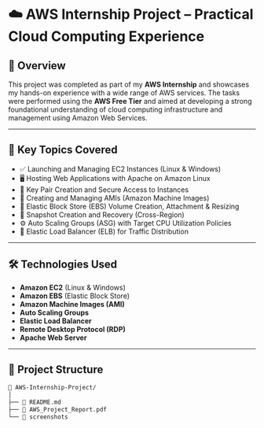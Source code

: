 # ☁️ AWS Internship Project – Practical Cloud Computing Experience

## 📌 Overview

This project was completed as part of my **AWS Internship** and showcases my hands-on experience with a wide range of AWS services. The tasks were performed using the **AWS Free Tier** and aimed at developing a strong foundational understanding of cloud computing infrastructure and management using Amazon Web Services.

---

## 🚀 Key Topics Covered

- ✅ Launching and Managing EC2 Instances (Linux & Windows)
- 🖥️ Hosting Web Applications with Apache on Amazon Linux
- 🔐 Key Pair Creation and Secure Access to Instances
- 📸 Creating and Managing AMIs (Amazon Machine Images)
- 💽 Elastic Block Store (EBS) Volume Creation, Attachment & Resizing
- 🧩 Snapshot Creation and Recovery (Cross-Region)
- ⚙️ Auto Scaling Groups (ASG) with Target CPU Utilization Policies
- 🔁 Elastic Load Balancer (ELB) for Traffic Distribution

---

## 🛠️ Technologies Used

- **Amazon EC2** (Linux & Windows)
- **Amazon EBS** (Elastic Block Store)
- **Amazon Machine Images (AMI)**
- **Auto Scaling Groups**
- **Elastic Load Balancer**
- **Remote Desktop Protocol (RDP)**
- **Apache Web Server**

---

## 📂 Project Structure

```bash
📁 AWS-Internship-Project/
│
├── 📄 README.md
├── 📄 AWS_Project_Report.pdf
└── 📁 screenshots
